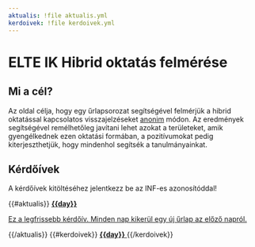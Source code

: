 ```yaml
---
aktualis: !file aktualis.yml
kerdoivek: !file kerdoivek.yml
---
```

# ELTE IK Hibrid oktatás felmérése

## Mi a cél?
Az oldal célja, hogy egy űrlapsorozat segítségével felmérjük a hibrid oktatással kapcsolatos visszajelzéseket [anonim](#!/anonim) módon. Az eredmények segítségével remélhetőleg javítani lehet azokat a területeket, amik gyengélkednek ezen oktatási formában, a pozitívumokat pedig kiterjeszthetjük, hogy mindenhol segítsék a tanulmányainkat.
<!-- Github pull test comment -->

## Kérdőívek
A kérdőívek kitöltéséhez jelentkezz be az INF-es azonosítóddal!
<section class="one columns">
{{#aktualis}}
<a href="{{link}}" class="hok-lblue card" target="_blank">
    <strong>{{day}}</strong>
    <p>Ez a legfrissebb kérdőív. Minden nap kikerül egy új űrlap az előző napról.</p>
</a>
{{/aktualis}}
{{#kerdoivek}}
<a href="{{link}}" class="{{color}} card" target="_blank">
    <strong>{{day}}</strong>
</a>
{{/kerdoivek}}
</section>
